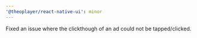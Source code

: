 ```yaml
---
'@theoplayer/react-native-ui': minor
---
```


Fixed an issue where the clickthough of an ad could not be tapped/clicked.
